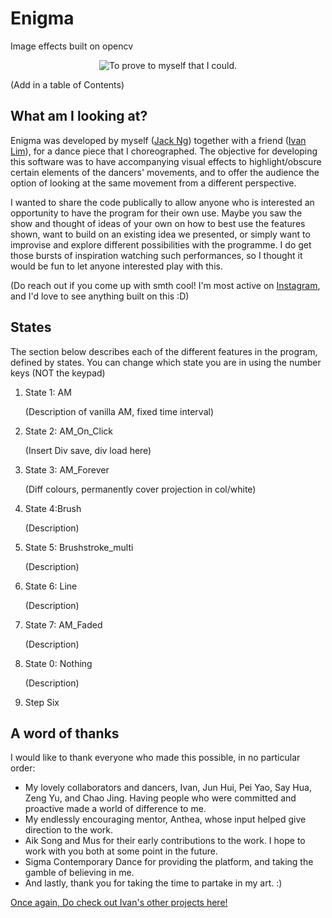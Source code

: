 # Enigma
Image effects built on opencv
<p align="center">
  <img src ="https://github.com/jnzj95/Enigma_/blob/main/Enigma%20sample.png" title="To prove to myself that I could.">
 </p>
 <p>(Add in a table of Contents)</p>
 <h2> What am I looking at?
</h2>
<p>
Enigma was developed by myself (<a href="https://github.com/jnzj95">Jack Ng</a>) together with a friend (<a href="https://github.com/Ivan-LZY">Ivan Lim</a>), for a dance piece that I choreographed. The objective for developing this software was to have accompanying visual effects to highlight/obscure certain elements of the dancers' movements, and to offer the audience the option of looking at the same movement from a different perspective.
</p>
<p>
I wanted to share the code publically to allow anyone who is interested an opportunity to have the program for their own use. Maybe you saw the show and thought of ideas of your own on how to best use the features shown, want to build on an existing idea we presented, or simply want to improvise and explore different possibilities with the programme. I do get those bursts of inspiration watching such performances, so I thought it would be fun to let anyone interested play with this.
</p>
<p>(Do reach out if you come up with smth cool! I'm most active on <a href="https://www.instagram.com/jkouutktoawski/">Instagram</a>, and I'd love to see anything built on this :D)</p>
<h2> States
</h2>
<p>
The section below describes each of the different features in the program, defined by states. You can change which state you are in using the number keys (NOT the keypad)
</p>
<ol>
 <li>State 1: AM</li>
  <p>(Description of vanilla AM, fixed time interval)</p>
 <li>State 2: AM_On_Click</li>
 <p>(Insert Div save, div load here)</p>
 <li>State 3: AM_Forever</li>
 <p>(Diff colours, permanently cover projection in col/white)</p>
 <li>State 4:Brush</li>
 <p>(Description)</p>
 <li>State 5: Brushstroke_multi</li>
 <p>(Description)</p>
 <li>State 6: Line</li>
 <p>(Description)</p>
 <li>State 7: AM_Faded</li>
 <p>(Description)</p>
 <li>State 0: Nothing</li>
 <p>(Description)</p>
 <li>Step Six</li>
</ol>

<h2> A word of thanks
</h2>
<p>I would like to thank everyone who made this possible, in no particular order:</p>
<ul>
<li>My lovely collaborators and dancers, Ivan, Jun Hui, Pei Yao, Say Hua, Zeng Yu, and Chao Jing. Having people who were committed and proactive made a world of difference to me.</li>
<li>My endlessly encouraging mentor, Anthea, whose input helped give direction to the work. </li>
<li>Aik Song and Mus for their early contributions to the work. I hope to work with you both at some point in the future.</li>
<li>Sigma Contemporary Dance for providing the platform, and taking the gamble of believing in me.</li>
<li>And lastly, thank you for taking the time to partake in my art. :)</li>
</ul>

<p>
 <a href="https://github.com/Ivan-LZY">Once again, Do check out Ivan's other projects here!</a> 
</p>

